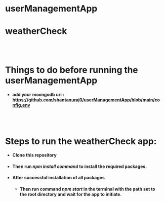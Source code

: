 # userManagementApp

# weatherCheck



<br>
<br>

# Things to do before running the userManagementApp
- #### add your moongodb uri  :  https://github.com/shantanuraj0/userManagementApp/blob/main/config.env


<br>
<br>

# Steps to run the weatherCheck app:

-   #### Clone this repository 
-   ####  Then run *npm install command* to install the required packages.
- #### After successful installation of all packages
  - #### Then run command *npm start* in the terminal with the path set to the root directory and wait for the app to initiate.


<br>
<br>





    

